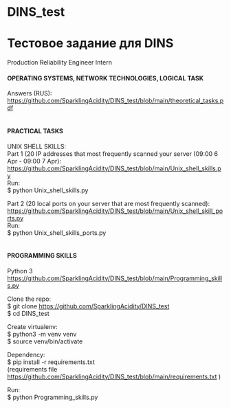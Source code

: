 # DINS_test
# Тестовое задание для DINS
Production Reliability Engineer Intern <br>

#### OPERATING SYSTEMS, NETWORK TECHNOLOGIES, LOGICAL TASK <br>
Answers (RUS): https://github.com/SparklingAcidity/DINS_test/blob/main/theoretical_tasks.pdf <br><br>


#### PRACTICAL TASKS
UNIX SHELL SKILLS: <br>
Part 1 (20 IP addresses that most frequently scanned your server (09:00 6 Apr - 09:00 7 Apr): 
https://github.com/SparklingAcidity/DINS_test/blob/main/Unix_shell_skills.py <br>
Run: <br>
$ python Unix_shell_skills.py

Part 2 (20 local ports on your server that are most frequently scanned): <br>
https://github.com/SparklingAcidity/DINS_test/blob/main/Unix_shell_skill_ports.py <br>
Run: <br>
$ python Unix_shell_skills_ports.py
<br><br>
#### PROGRAMMING SKILLS
Python 3 <br>
https://github.com/SparklingAcidity/DINS_test/blob/main/Programming_skills.py

Clone the repo:<br>
$ git clone https://github.com/SparklingAcidity/DINS_test <br>
$ cd DINS_test <br>

Create virtualenv:<br>
$ python3 -m venv venv<br>
$ source venv/bin/activate<br>

Dependency:<br>
$ pip install -r requirements.txt<br>
(requirements file https://github.com/SparklingAcidity/DINS_test/blob/main/requirements.txt )

Run: <br>
$ python Programming_skills.py

